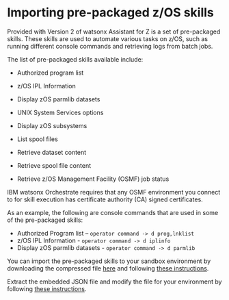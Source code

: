 # Importing pre-packaged z/OS skills
Provided with Version 2 of watsonx Assistant for Z is a set of pre-packaged skills. These skills are used to automate various tasks on z/OS, such as running different console commands and retrieving logs from batch jobs.

The list of pre-packaged skills available include:

- Authorized program list

- z/OS IPL Information

- Display zOS parmlib datasets

- UNIX System Services options

- Display zOS subsystems

- List spool files

- Retrieve dataset content

- Retrieve spool file content

- Retrieve z/OS Management Facility (OSMF) job status

IBM watsonx Orchestrate requires that any OSMF environment you connect to for skill execution has certificate authority (CA) signed certificates. 
     
As an example, the following are console commands that are used in some of the pre-packaged skills:

- Authorized Program list – ```operator command -> d prog,lnklist```
- z/OS IPL Information - ```operator command -> d iplinfo```
- Display zOS parmlib datasets - ```operator command -> d parmlib```
  
You can import the pre-packaged skills to your sandbox environment by downloading the compressed file <a href="https://ibm.box.com/s/fs0keb7mhbovv0dhnls4h9akmbsjiubd" target="_blank">here</a> and following <a href="https://www.ibm.com/docs/en/watsonx/waz/2.x?topic=importing-prepackaged-zos-skills" target="_blank">these instructions</a>.

Extract the embedded JSON file and modify the file for your environment by following <a href="https://www.ibm.com/docs/en/watsonx/waz/2.x?topic=files-building-skills-from" target="_blank">these instructions</a>.
